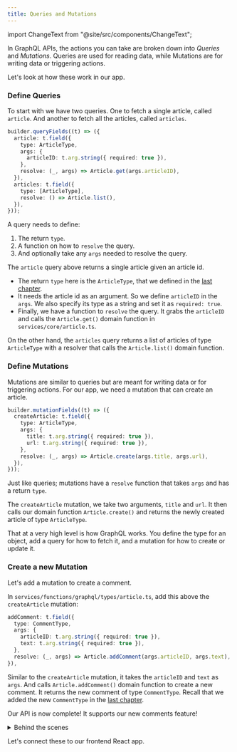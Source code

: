 ```yaml
---
title: Queries and Mutations
---
```


import ChangeText from "@site/src/components/ChangeText";

In GraphQL APIs, the actions you can take are broken down into _Queries_ and _Mutations_. Queries are used for reading data, while Mutations are for writing data or triggering actions.

Let's look at how these work in our app.

### Define Queries

To start with we have two queries. One to fetch a single article, called `article`. And another to fetch all the articles, called `articles`.

```ts title="services/functions/graphql/types/article.ts" {2,9}
builder.queryFields((t) => ({
  article: t.field({
    type: ArticleType,
    args: {
      articleID: t.arg.string({ required: true }),
    },
    resolve: (_, args) => Article.get(args.articleID),
  }),
  articles: t.field({
    type: [ArticleType],
    resolve: () => Article.list(),
  }),
}));
```

A query needs to define:

1. The return `type`.
2. A function on how to `resolve` the query.
3. And optionally take any `args` needed to resolve the query.

The `article` query above returns a single article given an article id.

- The return `type` here is the `ArticleType`, that we defined in the [last chapter](add-api-types.md#defining-types).
- It needs the article id as an argument. So we define `articleID` in the `args`. We also specify its type as a string and set it as `required: true`.
- Finally, we have a function to `resolve` the query. It grabs the `articleID` and calls the `Article.get()` domain function in `services/core/article.ts`.

On the other hand, the `articles` query returns a list of articles of type `ArticleType` with a resolver that calls the `Article.list()` domain function.

### Define Mutations

Mutations are similar to queries but are meant for writing data or for triggering actions. For our app, we need a mutation that can create an article.

```ts title="services/functions/graphql/types/article.ts"
builder.mutationFields((t) => ({
  createArticle: t.field({
    type: ArticleType,
    args: {
      title: t.arg.string({ required: true }),
      url: t.arg.string({ required: true }),
    },
    resolve: (_, args) => Article.create(args.title, args.url),
  }),
}));
```

Just like queries; mutations have a `resolve` function that takes `args` and has a return `type`.

The `createArticle` mutation, we take two arguments, `title` and `url`. It then calls our domain function `Article.create()` and returns the newly created article of type `ArticleType`.

That at a very high level is how GraphQL works. You define the type for an object, add a query for how to fetch it, and a mutation for how to create or update it.

### Create a new Mutation

Let's add a mutation to create a comment.

<ChangeText>

In `services/functions/graphql/types/article.ts`, add this above the `createArticle` mutation:

</ChangeText>

```ts title="services/functions/graphql/types/article.ts"
addComment: t.field({
  type: CommentType,
  args: {
    articleID: t.arg.string({ required: true }),
    text: t.arg.string({ required: true }),
  },
  resolve: (_, args) => Article.addComment(args.articleID, args.text),
}),
```

Similar to the `createArticle` mutation, it takes the `articleID` and `text` as `args`. And calls `Article.addComment()` domain function to create a new comment. It returns the new comment of type `CommentType`. Recall that we added the new `CommentType` in the [last chapter](add-api-types.md#create-a-comment-type).

Our API is now complete! It supports our new comments feature!

<details>
<summary>Behind the scenes</summary>

We have some tips on how to design GraphQL APIs before we move on.

GraphQL API design is a little different from REST API design.

In the case of REST APIs, you are designing around single HTTP requests. So it makes more sense to create endpoints that do a lot of things together.

However, in GraphQL, clients can always batch multiple calls together in a single request. So it's important to be thoughtful about how you design your API.

Queries tend to be a bit more straight forward. You typically are just describing all the entities in your system and how they relate.

While, mutations can be a bit trickier to design. It makes more sense to provide specific mutations that correlate to business actions.

For example, instead of a generic `updateArticle` method, it makes more sense to write specific mutations like `updateArticleTitle` and `updateArticleUrl`. This is because:

1. Our frontend can make granular changes.
2. And if we trigger both the mutations, the frontend GraphQL client can just batch them together.

So we get the best of both worlds!

If you want to learn more about GraphQL schema design, make sure to [check out this fantastic video](https://youtu.be/pJamhW2xPYw).

</details>

Let's connect these to our frontend React app.
